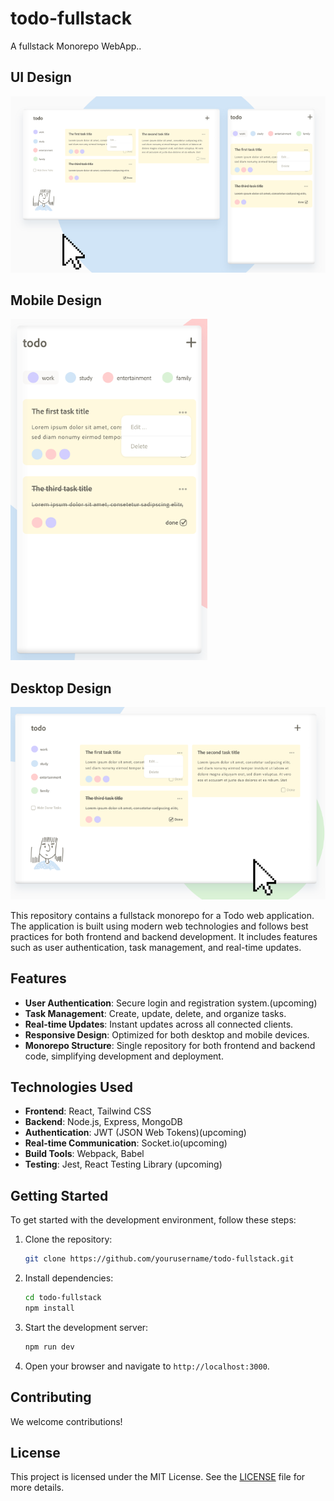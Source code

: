 # todo-fullstack
A fullstack Monorepo WebApp..

## UI Design

![UI Design](./design/design.png)

## Mobile Design

![Mobile Design](./design/mobile.png)

## Desktop Design
![Desktop Desing](./design/desktop.png)


This repository contains a fullstack monorepo for a Todo web application. The application is built using modern web technologies and follows best practices for both frontend and backend development. It includes features such as user authentication, task management, and real-time updates.

## Features

- **User Authentication**: Secure login and registration system.(upcoming)
- **Task Management**: Create, update, delete, and organize tasks.
- **Real-time Updates**: Instant updates across all connected clients.
- **Responsive Design**: Optimized for both desktop and mobile devices.
- **Monorepo Structure**: Single repository for both frontend and backend code, simplifying development and deployment.

## Technologies Used

- **Frontend**: React, Tailwind CSS
- **Backend**: Node.js, Express, MongoDB
- **Authentication**: JWT (JSON Web Tokens)(upcoming)
- **Real-time Communication**: Socket.io(upcoming)
- **Build Tools**: Webpack, Babel
- **Testing**: Jest, React Testing Library (upcoming)

## Getting Started

To get started with the development environment, follow these steps:

1. Clone the repository:
    ```sh
    git clone https://github.com/yourusername/todo-fullstack.git
    ```

2. Install dependencies:
    ```sh
    cd todo-fullstack
    npm install
    ```

3. Start the development server:
    ```sh
    npm run dev
    ```

4. Open your browser and navigate to `http://localhost:3000`.

## Contributing

We welcome contributions!

## License

This project is licensed under the MIT License. See the [LICENSE](LICENSE) file for more details.